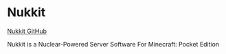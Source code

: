 # Nukkit

[Nukkit GitHub](https://github.com/Nukkit/Nukkit)  

Nukkit is a Nuclear-Powered Server Software For Minecraft: Pocket Edition  
